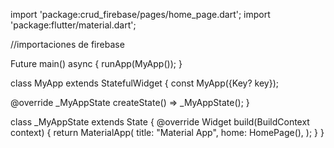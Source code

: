 import 'package:crud_firebase/pages/home_page.dart';
import 'package:flutter/material.dart';

//importaciones de firebase

Future<void> main() async {
  runApp(MyApp());
}

class MyApp extends StatefulWidget {
  const MyApp({Key? key});
  
  @override
  _MyAppState createState() => _MyAppState();
}

class _MyAppState extends State<MyApp> {
  @override
  Widget build(BuildContext context) {
    return MaterialApp(
      title: "Material App",
      home: HomePage(),
    );
  }
}